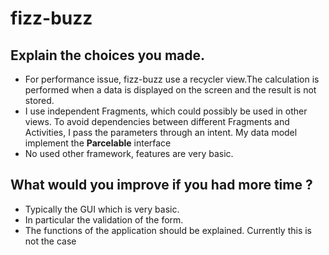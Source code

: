 # fizz-buzz

## Explain the choices you made.

* For performance issue, fizz-buzz use a recycler view.The calculation is performed when a data is displayed on the screen and the result is not stored.
* I use independent Fragments, which could possibly be used in other views. To avoid dependencies between different Fragments and Activities, I pass the parameters through an intent. My data model implement the **Parcelable** interface
* No used other framework, features are very basic.

## What would you improve if you had more time ?

* Typically the GUI which is very basic. 
* In particular the validation of the form. 
* The functions of the application should be explained. Currently this is not the case

